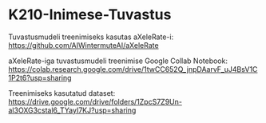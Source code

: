 # K210-Inimese-Tuvastus

  Tuvastusmudeli treenimiseks kasutas aXeleRate-i:
  https://github.com/AIWintermuteAI/aXeleRate
  
  aXeleRate-iga tuvastusmudeli treenimise Google Collab Notebook:
  https://colab.research.google.com/drive/1twCC652Q_jnpDAarvF_uJ4BsV1C1P2t6?usp=sharing
  
  Treenimiseks kasutatud dataset:
  https://drive.google.com/drive/folders/1ZpcS7Z9Un-al3OXG3cstal6_TYayI7KJ?usp=sharing
  
